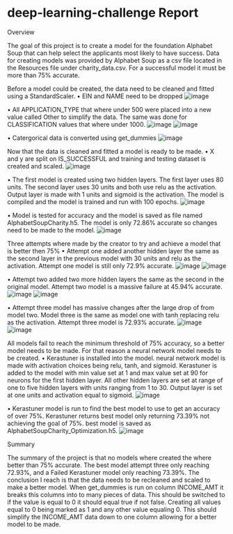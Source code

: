 # deep-learning-challenge Report

Overview

The goal of this project is to create a model for the foundation Alphabet Soup that can help select the applicants most likely to have success. Data for creating models was provided by Alphabet Soup as a csv file located in the Resources file under charity_data.csv. For a successful model it must be more than 75% accurate.

Before a model could be created, the data need to be cleaned and fitted using a StandardScaler.
•	EIN and NAME need to be dropped
 ![image](https://github.com/Tsmoore002900/deep-learning-challenge/assets/119066378/6554fd95-159f-4757-a704-cebe29fe5b2c)

•	All APPLICATION_TYPE that where under 500 were placed into a new value called Other to simplify the data. The same was done for CLASSIFICATION values that where under 1000.
 ![image](https://github.com/Tsmoore002900/deep-learning-challenge/assets/119066378/8acb53cc-9d69-4681-8ab1-87ca184029bc)
![image](https://github.com/Tsmoore002900/deep-learning-challenge/assets/119066378/fe1036f1-31de-4490-91a1-4e428165d2c3)
 
•	Catergorical data is converted using get_dummies
 ![image](https://github.com/Tsmoore002900/deep-learning-challenge/assets/119066378/926f2242-bd9f-491c-8ccf-7a29328d6014)

Now that the data is cleaned and fitted a model is ready to be made.
•	X and y are split on IS_SUCCESSFUL and training and testing dataset is created and scaled.
 ![image](https://github.com/Tsmoore002900/deep-learning-challenge/assets/119066378/1c8aa472-5f9e-4c75-952d-34b3161c845a)

•	The first model is created using two hidden layers. The first layer uses 80 units. The second layer uses 30 units and both use relu as the activation. Output layer is made with 1 units and sigmoid is the activation. The model is compiled and the model is trained and run with 100 epochs.
 ![image](https://github.com/Tsmoore002900/deep-learning-challenge/assets/119066378/19f15054-9d73-4496-a82d-b9e89b513e44)

•	Model is tested for accuracy and the model is saved as file named AlphabetSoupCharity.h5. The model is only 72.86% accurate so changes need to be made to the model.
 ![image](https://github.com/Tsmoore002900/deep-learning-challenge/assets/119066378/9dcc5469-d03f-406c-827e-36e4ce6c191e)

Three attempts where made by the creator to try and achieve a model that is better then 75%
•	Attempt one added another hidden layer the same as the second layer in the previous model with 30 units and relu as the activation. Attempt one model is still only 72.9% accurate.
 ![image](https://github.com/Tsmoore002900/deep-learning-challenge/assets/119066378/fcb978f8-2815-4caf-8f49-4fd2727976f8)
![image](https://github.com/Tsmoore002900/deep-learning-challenge/assets/119066378/d99ae396-900a-4e18-ba10-272bf3df549d)
 
•	Attempt two added two more hidden layers the same as the second in the original model. Attempt two model is a massive failure at 45.94% accurate.
 ![image](https://github.com/Tsmoore002900/deep-learning-challenge/assets/119066378/1b2f02d0-a290-431a-b46d-8f0d9c0e1584)
![image](https://github.com/Tsmoore002900/deep-learning-challenge/assets/119066378/235e9614-dd12-4b5f-b277-a2165e9abf41)
 
•	Attempt three model has massive changes after the large drop of from model two. Model three is the same as model one with tanh replacing relu as the activation. Attempt three model is 72.93% accurate.
 ![image](https://github.com/Tsmoore002900/deep-learning-challenge/assets/119066378/0dc0590d-759d-4f0e-8f8f-0f6be0e9242d)
![image](https://github.com/Tsmoore002900/deep-learning-challenge/assets/119066378/2220799c-cc44-4abd-98f6-4eab1e770447)
 
All models fail to reach the minimum threshold of 75% accuracy, so a better model needs to be made. For that reason a neural network model needs to be created.
•	Kerastuner is installed into the model. neural network model is made with activation choices being relu, tanh, and sigmoid. Kerastuner is added to the model with min value set at 1 and max value set at 90 for neurons for the first hidden layer. All other hidden layers are set at range of one to five hidden layers with units ranging from 1 to 30. Output layer is set at one units and activation equal to sigmoid.
 ![image](https://github.com/Tsmoore002900/deep-learning-challenge/assets/119066378/8817bb72-03f0-454b-b929-3b225a378dd1)

•	Kerastuner model is run to find the best model to use to get an accuracy of over 75%. Kerastuner returns best model only returning 73.39% not achieving the goal of 75%. best model is saved as AlphabetSoupCharity_Optimization.h5.
 ![image](https://github.com/Tsmoore002900/deep-learning-challenge/assets/119066378/11bd111b-bddc-4ed6-90b0-beb242b0deb6)

Summary

The summary of the project is that no models where created the where better than 75% accurate. The best model attempt three only reaching 72.93%, and a Failed Kerastuner model only reaching 73.39%. The conclusion I reach is that the data needs to be recleaned and scaled to make a better model. When get_dummies is run on column INCOME_AMT it breaks this columns into to many pieces of data. This should be switched to if the value is equal to 0 it should equal true if not false. Creating all values equal to 0 being marked as 1 and any other value equaling 0. This should simplify the INCOME_AMT data down to one column allowing for a better model to be made. 

